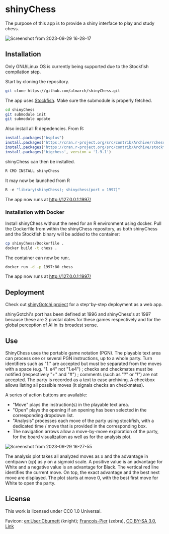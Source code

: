 # shinyChess

The purpose of this app is to provide a shiny interface to play and study chess.

![Screenshot from 2023-09-29 16-28-17](https://github.com/Almarch/shinyChess/assets/13364928/6dcfedc7-2369-4f4d-a026-101ca7597965)

## Installation

Only GNU/Linux OS is currently being supported due to the Stockfish compilation step.

Start by cloning the repository.

```sh
git clone https://github.com/almarch/shinyChess.git
```

The app uses [Stockfish](https://stockfishchess.org/). Make sure the submodule is properly fetched.

```sh
cd shinyChess
git submodule init
git submodule update
```

Also install all R depedencies. From R:

```r
install.packages("bsplus")
install.packages('https://cran.r-project.org/src/contrib/Archive/rchess/rchess_0.1.tar.gz', repos = NULL, type = 'source')
install.packages('https://cran.r-project.org/src/contrib/Archive/stockfish/stockfish_1.0.0.tar.gz', repos = NULL, type = 'source')
install.packages('bigchess', version = '1.9.1')
```

shinyChess can then be installed.

```sh
R CMD INSTALL shinyChess
```

It may now be launched from R

```r
R -e "library(shinyChess); shinychess(port = 1997)"
```

The app now runs at http://127.0.0.1:1997/

### Installation with Docker

Install shinyChess without the need for an R environment using docker. Pull the Dockerfile from within the shinyChess repository, as both shinyChess and the Stockfish binary will be added to the container:

```sh
cp shinyChess/Dockerfile .
docker build -t chess .
```

The container can now be run:.

```sh
docker run -d -p 1997:80 chess
```

The app now runs at http://127.0.0.1:1997/

## Deployment

Check out [shinyGotchi project](https://github.com/almarch/shinyGotchi) for a step⁻by-step deployment as a web app.

shinyGotchi's port has been defined at 1996 and shinyChess's at 1997 because these are 2 pivotal dates for these games respectively and for the global perception of AI in its broadest sense.

## Use

ShinyChess uses the portable game notation (PGN). The playable text area can process one or several PGN instructions, up to a whole party. Turn identifiers such as "1." are accepted but must be separated from the moves with a space (e.g. "1. e4" not "1.e4") ; checks and checkmates must be notified (respectively "+" and "#") ; comments (such as "?" or "!") are not accepted. The party is recorded as a text to ease archiving. A checkbox allows listing all possible moves (it signals checks an checkmates).

A series of action buttons are available:
- "Move" plays the instruction(s) in the playable text area.
- "Open" plays the opening if an opening has been selected in the corresponding dropdown list.
- "Analysis" processes each move of the party using stockfish, with a dedicated time / move that is provided in the corresponding box.
- The navigation arrows allow a move-by-move exploration of the party, for the board visualization as well as for the analysis plot.

![Screenshot from 2023-09-29 16-27-55](https://github.com/Almarch/shinyChess/assets/13364928/8c577803-e4b0-47c3-bd61-516137649082)

The analysis plot takes all analyzed moves as x and the advantage in centipawn (cp) as y on a sigmoid scale. A positive value is an advantage for White and a negative value is an advantage for Black. The vertical red line identifies the current move. On top, the exact advantage and the best next move are displayed. The plot starts at move 0, with the best first move for White to open the party.


## License

This work is licensed under CC0 1.0 Universal.

Favicon: <a href="https://en.wikipedia.org/wiki/User:Cburnett" class="extiw" title="en:User:Cburnett">en:User:Cburnett</a> (knight); <a href="//commons.wikimedia.org/wiki/User:Francois-Pier" title="User:Francois-Pier">Francois-Pier</a> (zebra)<span class="int-own-work" lang="en"></span>, <a href="http://creativecommons.org/licenses/by-sa/3.0/" title="Creative Commons Attribution-Share Alike 3.0">CC BY-SA 3.0</a>, <a href="https://commons.wikimedia.org/w/index.php?curid=48218187">Link</a>
